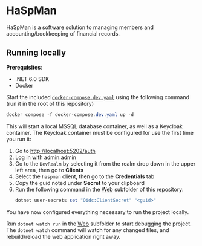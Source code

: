 # HaSpMan

HaSpMan is a software solution to managing members and accounting/bookkeeping of financial records.

## Running locally

**Prerequisites**:

- .NET 6.0 SDK
- Docker

Start the included [`docker-compose.dev.yaml`](./docker-compose.dev.yaml) using the following command (run it in the root of this repository)

```powershell
docker compose -f docker-compose.dev.yaml up -d
```

This will start a local MSSQL database container, as well as a Keycloak container.
The Keycloak container must be configured for use the first time you run it:

1. Go to [http://localhost:5202/auth](http://localhost:5202/auth)
2. Log in with admin:admin
3. Go to the `DevRealm` by selecting it from the realm drop down in the upper left area, then go to **Clients**
4. Select the `haspman` client, then go to the **Credentials** tab
5. Copy the guid noted under **Secret** to your clipboard
6. Run the following command in the [Web](./Web) subfolder of this repository:
   ```powershell
   dotnet user-secrets set "Oidc:ClientSecret" "<guid>"
   ```

You have now configured everything necessary to run the project locally.

Run `dotnet watch run` in the [Web](./Web) subfolder to start debugging the project. The `dotnet watch` command will watch for any changed files, and rebuild/reload the web application right away.
